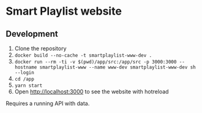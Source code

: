 # Smart Playlist website

## Development

1. Clone the repository
1. `docker build --no-cache -t smartplaylist-www-dev .`
1. `docker run --rm -ti -v $(pwd)/app/src:/app/src -p 3000:3000 --hostname smartplaylist-www --name www-dev smartplaylist-www-dev sh --login`
1. `cd /app`
1. `yarn start`
1. Open <http://localhost:3000> to see the website with hotreload

Requires a running API with data.
